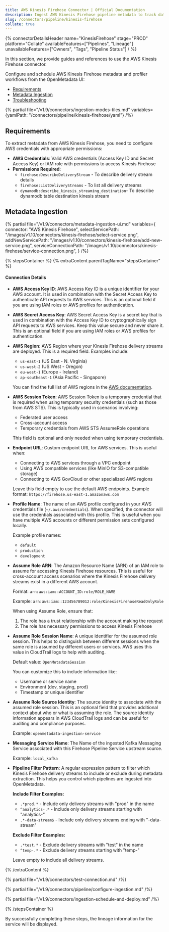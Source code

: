 ```yaml
---
title: AWS Kinesis Firehose Connector | Official Documentation
description: Ingest AWS Kinesis Firehose pipeline metadata to track data delivery streams and manage operational lineage.
slug: /connectors/pipeline/kinesis-firehose
collate: true
---
```


{% connectorDetailsHeader
name="KinesisFirehose"
stage="PROD"
platform="Collate"
availableFeatures=["Pipelines", "Lineage"]
unavailableFeatures=["Owners", "Tags", "Pipeline Status"]
/ %}


In this section, we provide guides and references to use the AWS Kinesis Firehose connector.

Configure and schedule AWS Kinesis Firehose metadata and profiler workflows from the OpenMetadata UI:

- [Requirements](#requirements)
- [Metadata Ingestion](#metadata-ingestion)
- [Troubleshooting](/connectors/pipeline/kinesis-firehose/troubleshooting)

{% partial file="/v1.9/connectors/ingestion-modes-tiles.md" variables={yamlPath: "/connectors/pipeline/kinesis-firehose/yaml"} /%}

## Requirements

To extract metadata from AWS Kinesis Firehose, you need to configure AWS credentials with appropriate permissions:
- **AWS Credentials**: Valid AWS credentials (Access Key ID and Secret Access Key) or IAM role with permissions to access Kinesis Firehose
- **Permissions Required**:
  - `firehose:DescribeDeliveryStream` - To describe delivery stream details
  - `firehose:ListDeliveryStreams` - To list all delivery streams
  - `dynamodb:describe_kinesis_streaming_destination`- To describe dynamodb table destination kinesis stream


## Metadata Ingestion

{% partial
    file="/v1.9/connectors/metadata-ingestion-ui.md"
    variables={
        connector: "AWS Kinesis Firehose",
        selectServicePath: "/images/v1.10/connectors/kinesis-firehose/select-service.png",
        addNewServicePath: "/images/v1.10/connectors/kinesis-firehose/add-new-service.png",
        serviceConnectionPath: "/images/v1.10/connectors/kinesis-firehose/service-connection.png",
    }
/%}

{% stepsContainer %}
{% extraContent parentTagName="stepsContainer" %}

#### Connection Details

- **AWS Access Key ID**: AWS Access Key ID is a unique identifier for your AWS account. It is used in combination with the Secret Access Key to authenticate API requests to AWS services. This is an optional field if you are using IAM roles or AWS profiles for authentication.

- **AWS Secret Access Key**: AWS Secret Access Key is a secret key that is used in combination with the Access Key ID to cryptographically sign API requests to AWS services. Keep this value secure and never share it. This is an optional field if you are using IAM roles or AWS profiles for authentication.

- **AWS Region**: AWS Region where your Kinesis Firehose delivery streams are deployed. This is a required field. Examples include:
  - `us-east-1` (US East - N. Virginia)
  - `us-west-2` (US West - Oregon)
  - `eu-west-1` (Europe - Ireland)
  - `ap-southeast-1` (Asia Pacific - Singapore)

  You can find the full list of AWS regions in the [AWS documentation](https://docs.aws.amazon.com/general/latest/gr/rande.html).

- **AWS Session Token**: AWS Session Token is a temporary credential that is required when using temporary security credentials (such as those from AWS STS). This is typically used in scenarios involving:
  - Federated user access
  - Cross-account access
  - Temporary credentials from AWS STS AssumeRole operations

  This field is optional and only needed when using temporary credentials.

- **Endpoint URL**: Custom endpoint URL for AWS services. This is useful when:
  - Connecting to AWS services through a VPC endpoint
  - Using AWS compatible services (like MinIO for S3-compatible storage)
  - Connecting to AWS GovCloud or other specialized AWS regions

  Leave this field empty to use the default AWS endpoints. Example format: `https://firehose.us-east-1.amazonaws.com`

- **Profile Name**: The name of an AWS profile configured in your AWS credentials file (`~/.aws/credentials`). When specified, the connector will use the credentials associated with this profile. This is useful when you have multiple AWS accounts or different permission sets configured locally.

  Example profile names:
  - `default`
  - `production`
  - `development`

- **Assume Role ARN**: The Amazon Resource Name (ARN) of an IAM role to assume for accessing Kinesis Firehose resources. This is useful for cross-account access scenarios where the Kinesis Firehose delivery streams exist in a different AWS account.

  Format: `arn:aws:iam::ACCOUNT_ID:role/ROLE_NAME`

  Example: `arn:aws:iam::123456789012:role/KinesisFirehoseReadOnlyRole`

  When using Assume Role, ensure that:
  1. The role has a trust relationship with the account making the request
  2. The role has necessary permissions to access Kinesis Firehose

- **Assume Role Session Name**: A unique identifier for the assumed role session. This helps to distinguish between different sessions when the same role is assumed by different users or services. AWS uses this value in CloudTrail logs to help with auditing.

  Default value: `OpenMetadataSession`

  You can customize this to include information like:
  - Username or service name
  - Environment (dev, staging, prod)
  - Timestamp or unique identifier

- **Assume Role Source Identity**: The source identity to associate with the assumed role session. This is an optional field that provides additional context about who or what is assuming the role. The source identity information appears in AWS CloudTrail logs and can be useful for auditing and compliance purposes.

  Example: `openmetadata-ingestion-service`

- **Messaging Service Name**: The Name of the ingested Kafka Messaging Service associated with this Firehose Pipeline Service upstream source.

  Example: `local_kafka`

- **Pipeline Filter Pattern**: A regular expression pattern to filter which Kinesis Firehose delivery streams to include or exclude during metadata extraction. This helps you control which pipelines are ingested into OpenMetadata.

  **Include Filter Examples:**
  - `.*prod.*` - Include only delivery streams with "prod" in the name
  - `^analytics-.*` - Include only delivery streams starting with "analytics-"
  - `.*-data-stream$` - Include only delivery streams ending with "-data-stream"

  **Exclude Filter Examples:**
  - `.*test.*` - Exclude delivery streams with "test" in the name
  - `^temp-.*` - Exclude delivery streams starting with "temp-"

  Leave empty to include all delivery streams.


{% /extraContent %}

{% partial file="/v1.9/connectors/test-connection.md" /%}

{% partial file="/v1.9/connectors/pipeline/configure-ingestion.md" /%}

{% partial file="/v1.9/connectors/ingestion-schedule-and-deploy.md" /%}

{% /stepsContainer %}

By successfully completing these steps, the lineage information for the service will be displayed.